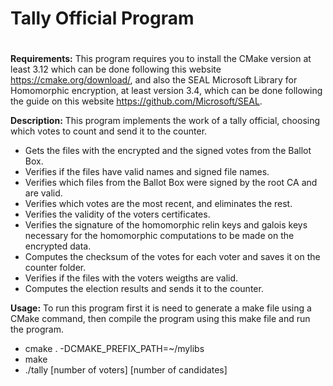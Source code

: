# **Tally Official Program** <h1>

**Requirements:**
This program requires you to install the CMake version at least 3.12 which can
be done following this website https://cmake.org/download/, and also the SEAL
Microsoft Library for Homomorphic encryption, at least version 3.4, which can be
done following the guide on this website https://github.com/Microsoft/SEAL.

**Description:**
This program implements the work of a tally official, choosing which votes to
count and send it to the counter.
  * Gets the files with the encrypted and the signed votes from the Ballot Box.
  * Verifies if the files have valid names and signed file names.
  * Verifies which files from the Ballot Box were signed by the root CA and are
  valid.
  * Verifies which votes are the most recent, and eliminates the rest.
  * Verifies the validity of the voters certificates.
  * Verifies the signature of the homomorphic relin keys and galois keys
  necessary for the homomorphic computations to be made on the encrypted data.
  * Computes the checksum of the votes for each voter and saves it on the
  counter folder.
  * Verifies if the files with the voters weigths are valid.
  * Computes the election results and sends it to the counter.

**Usage:**
To run this program first it is need to generate a make file using a CMake
command, then compile the program using this make file and run the program.
* cmake . -DCMAKE_PREFIX_PATH=~/mylibs
* make
* ./tally [number of voters] [number of candidates]

